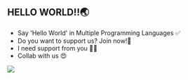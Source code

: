 ## HELLO WORLD!!🌏

- Say 'Hello World' in Multiple Programming Languages ✅
- Do you want to support us? Join now!🤘
- I need support from you 🚀🤘
- Collab with us 😍

<img src="https://s3-us-east-2.amazonaws.com/maryville/wp-content/uploads/2020/12/03130857/MVU-MSDSCI-2020-Q2-Skyscraper_-X-Types-of-Programming-Languages-for-Data-Science-header-v1.jpg">
